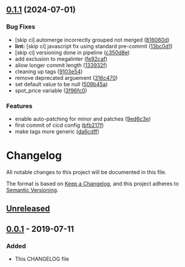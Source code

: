 ## [0.1.1](https://gitlab.localrealm.net/automation/terraform/terraform-modules/terraform-module-aws-bastion/compare/0.1.0...0.1.1) (2024-07-01)


### Bug Fixes

* [skip ci] automerge incorrectly grouped not merged ([816060d](https://gitlab.localrealm.net/automation/terraform/terraform-modules/terraform-module-aws-bastion/commit/816060dd0a5478bbd3bc9b710557b5c762ed308e))
* **lint:** [skip ci] javascript fix using standard pre-commit ([13bc0d1](https://gitlab.localrealm.net/automation/terraform/terraform-modules/terraform-module-aws-bastion/commit/13bc0d1d9ed2c0b062362f82edfcd9d16ce492d9))
* [skip ci] versioning done in pipeline ([c350d8e](https://gitlab.localrealm.net/automation/terraform/terraform-modules/terraform-module-aws-bastion/commit/c350d8e84bb4e08790896796fcd2fa60d22760c7))
* add exclusion to megalinter ([fe92caf](https://gitlab.localrealm.net/automation/terraform/terraform-modules/terraform-module-aws-bastion/commit/fe92caf21cd700cd57394b7c7cf0788d1385913e))
* allow longer commit length ([133932f](https://gitlab.localrealm.net/automation/terraform/terraform-modules/terraform-module-aws-bastion/commit/133932f48f98ed7184152d9505eaa08103bd93bc))
* cleaning up tags ([9103e54](https://gitlab.localrealm.net/automation/terraform/terraform-modules/terraform-module-aws-bastion/commit/9103e54756ff6a79df435bb938b87086585db6c0))
* remove deprecated arguement ([316c470](https://gitlab.localrealm.net/automation/terraform/terraform-modules/terraform-module-aws-bastion/commit/316c470a527ab88176b8df129d95347972cebe76))
* set default value to be null ([509b45a](https://gitlab.localrealm.net/automation/terraform/terraform-modules/terraform-module-aws-bastion/commit/509b45aeeda005807e9684abcfa9ed5a84ae59f0))
* spot_price variable ([3f96fc0](https://gitlab.localrealm.net/automation/terraform/terraform-modules/terraform-module-aws-bastion/commit/3f96fc04c0be3829b28269f750850c16453c2466))


### Features

* enable auto-patching for minor and patches ([9ed6c3e](https://gitlab.localrealm.net/automation/terraform/terraform-modules/terraform-module-aws-bastion/commit/9ed6c3ea36bccabbdb4d499caedf3aaa62b147fa))
* first commit of cicd config ([bfb217f](https://gitlab.localrealm.net/automation/terraform/terraform-modules/terraform-module-aws-bastion/commit/bfb217f44f98fc7737faa3b2ae491106f9aa2d6e))
* make tags more generic ([da6cdff](https://gitlab.localrealm.net/automation/terraform/terraform-modules/terraform-module-aws-bastion/commit/da6cdff1f01b444decc6cc8d82b3f8a64c43b9ca))

# Changelog
All notable changes to this project will be documented in this file.

The format is based on [Keep a Changelog](https://keepachangelog.com/en/1.0.0/),
and this project adheres to [Semantic Versioning](https://semver.org/spec/v2.0.0.html).

## [Unreleased]

## [0.0.1] - 2019-07-11
### Added
- This CHANGELOG file

[Unreleased]: https://github.com/pcanham/terraform-module-aws-bastion/compare/v0.0.1...HEAD
[0.0.1]: https://github.com/pcanham/terraform-module-aws-bastion/releases/tag/v0.0.1
